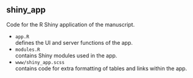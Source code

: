 ## shiny_app

Code for the R Shiny application of the manuscript.  

- `app.R`  
defines the UI and server functions of the app.
- `modules.R`  
contains Shiny modules used in the app.
- `www/shiny_app.scss`  
contains code for extra formatting of tables and links within the app. 